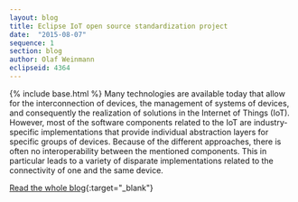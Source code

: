 ```yaml
---
layout: blog
title: Eclipse IoT open source standardization project
date:  "2015-08-07"
sequence: 1
section: blog
author: Olaf Weinmann
eclipseid: 4364
---
```

{% include base.html %}
Many technologies are available today that allow for the interconnection of devices, the management of systems of devices, and consequently the realization of solutions in the Internet of Things (IoT). However, most of the software components related to the IoT are industry-specific implementations that provide individual abstraction layers for specific groups of devices. Because of the different approaches, there is often no interoperability between the mentioned components. This in particular leads to a variety of disparate implementations related to the connectivity of one and the same device.

[Read the whole blog](http://blog.bosch-si.com/categories/technology/2014/10/your-feedback-eclipse-iot-open-source-standardization-project){:target="_blank"}
